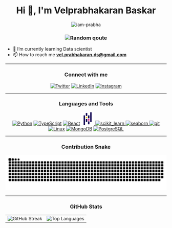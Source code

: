 <h1 align="center">Hi 👋, I'm Velprabhakaran Baskar</h1>
<p align="center">
  <img src="https://komarev.com/ghpvc/?username=iam-prabha&label=Profile%20Views&color=brightgreen&style=flat-square" alt="iam-prabha" />
</p>
<h3 align="center"><img src="https://quotes-github-readme.vercel.app/api?type=horizontal&theme=radical" alt="Random qoute" /> </h3>


- 🌱 I’m currently learning Data scientist
- 📫 How to reach me **vel.prabhakaran.ds@gmail.com**

---

<h3 align="center">Connect with me</h3>
<p align="center">
  <a href="https://x.com/velprabbha96" target="blank"><img src="https://img.icons8.com/fluent/48/000000/twitter.png" alt="Twitter"/></a>
  <a href="https://linkedin.com/in/iamprabha" target="blank"><img src="https://img.icons8.com/fluent/48/000000/linkedin.png" alt="LinkedIn"/></a>
  <a href="https://instagram.com/iamprabhakaran_" target="blank"><img src="https://img.icons8.com/fluent/48/000000/instagram-new.png" alt="Instagram"/></a>
</p>


---
<h3 align="center">Languages and Tools</h3>
<p align="center">
  <a href="https://www.python.org" target="_blank" rel="noreferrer"><img src="https://cdn.jsdelivr.net/gh/devicons/devicon/icons/python/python-original.svg" alt="Python" width="48" height="48"/></a>
  <a href="https://developer.mozilla.org/en-US/docs/Web/TypeScript" target="_blank" rel="noreferrer"><img src="https://cdn.jsdelivr.net/gh/devicons/devicon/icons/typescript/typescript-original.svg" alt="TypeScript" width="48" height="48"/></a>
  <a href="https://reactjs.org/" target="_blank" rel="noreferrer"><img src="https://cdn.jsdelivr.net/gh/devicons/devicon/icons/react/react-original-wordmark.svg" alt="React" width="48" height="48"/></a>
  <a href="https://pandas.pydata.org/" target="_blank" rel="noreferrer"> <img src="https://raw.githubusercontent.com/devicons/devicon/2ae2a900d2f041da66e950e4d48052658d850630/icons/pandas/pandas-original.svg" alt="pandas" width="40" height="40"/>    </a>
  <a href="https://scikit-learn.org/" target="_blank" rel="noreferrer"> <img src="https://upload.wikimedia.org/wikipedia/commons/0/05/Scikit_learn_logo_small.svg" alt="scikit_learn" width="40" height="40"/> </a> <a       
  href="https://seaborn.pydata.org/" target="_blank" rel="noreferrer"> <img src="https://seaborn.pydata.org/_images/logo-mark-lightbg.svg" alt="seaborn" width="40" height="40"/> </a> 
  <a href="https://git-scm.com/" target="_blank" rel="noreferrer"> <img src="https://www.vectorlogo.zone/logos/git-scm/git-scm-icon.svg" alt="git" width="40" height="40"/> </a>  <a href="https://www.linux.org/" target="_blank" rel="noreferrer">    
  <img src="https://cdn.jsdelivr.net/gh/devicons/devicon/icons/linux/linux-original.svg" alt="Linux" width="48" height="48"/></a>
  <a href="https://www.mongodb.com/" target="_blank" rel="noreferrer"><img src="https://cdn.jsdelivr.net/gh/devicons/devicon/icons/mongodb/mongodb-original-wordmark.svg" alt="MongoDB" width="48" height="48"/></a>
  <a href="https://www.postgresql.org/" target="_blank" rel="noreferrer"><img src="https://cdn.jsdelivr.net/gh/devicons/devicon/icons/postgresql/postgresql-original-wordmark.svg" alt="PostgreSQL" width="48" height="48"/></a>


</p>

---
<h3 align="center">Contribution Snake</h3>
<p align="center">
  <img src="https://raw.githubusercontent.com/Platane/snk/output/github-contribution-grid-snake.svg" alt="Snake animation"/>
</p>


---
<h3 align="center">GitHub Stats</h3>

<table align="center">
  <tr>
    <td>
      <img src="https://github-readme-streak-stats.herokuapp.com/?user=iam-prabha&theme=radical" alt="GitHub Streak" width="450"/>
    </td>
    <td>
      <img src="https://github-readme-stats.vercel.app/api/top-langs/?username=iam-prabha&layout=compact&theme=radical" alt="Top Languages" width="400"/>
    </td>
  </tr>
</table>
